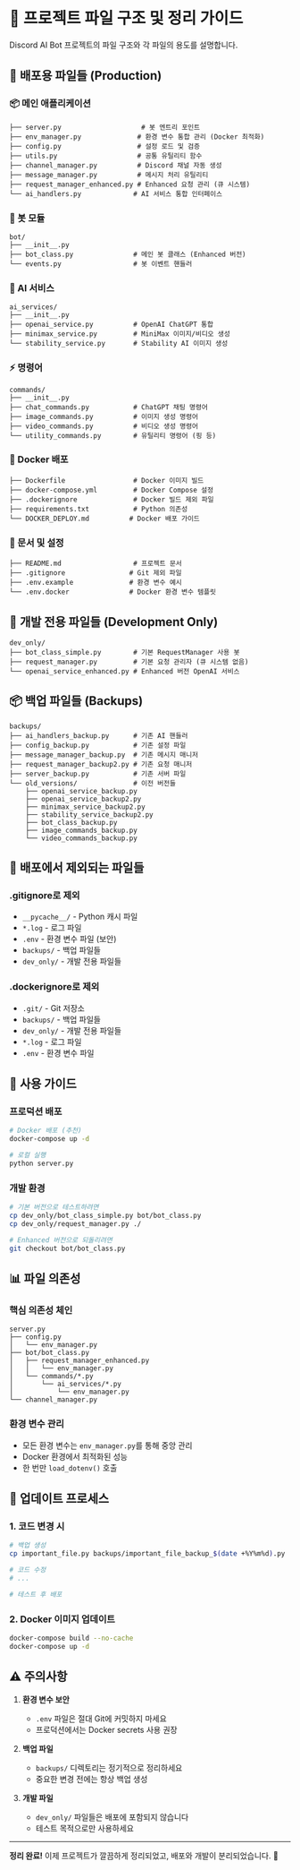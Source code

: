 # 📁 프로젝트 파일 구조 및 정리 가이드

Discord AI Bot 프로젝트의 파일 구조와 각 파일의 용도를 설명합니다.

## 🚀 배포용 파일들 (Production)

### 📦 메인 애플리케이션
```
├── server.py                    # 봇 엔트리 포인트
├── env_manager.py              # 환경 변수 통합 관리 (Docker 최적화)
├── config.py                   # 설정 로드 및 검증
├── utils.py                    # 공통 유틸리티 함수
├── channel_manager.py          # Discord 채널 자동 생성
├── message_manager.py          # 메시지 처리 유틸리티
├── request_manager_enhanced.py # Enhanced 요청 관리 (큐 시스템)
└── ai_handlers.py             # AI 서비스 통합 인터페이스
```

### 🤖 봇 모듈
```
bot/
├── __init__.py
├── bot_class.py               # 메인 봇 클래스 (Enhanced 버전)
└── events.py                  # 봇 이벤트 핸들러
```

### 🧠 AI 서비스
```
ai_services/
├── __init__.py
├── openai_service.py          # OpenAI ChatGPT 통합
├── minimax_service.py         # MiniMax 이미지/비디오 생성
└── stability_service.py       # Stability AI 이미지 생성
```

### ⚡ 명령어
```
commands/
├── __init__.py
├── chat_commands.py           # ChatGPT 채팅 명령어
├── image_commands.py          # 이미지 생성 명령어
├── video_commands.py          # 비디오 생성 명령어
└── utility_commands.py        # 유틸리티 명령어 (핑 등)
```

### 🐳 Docker 배포
```
├── Dockerfile                 # Docker 이미지 빌드
├── docker-compose.yml         # Docker Compose 설정
├── .dockerignore              # Docker 빌드 제외 파일
├── requirements.txt           # Python 의존성
└── DOCKER_DEPLOY.md          # Docker 배포 가이드
```

### 📄 문서 및 설정
```
├── README.md                  # 프로젝트 문서
├── .gitignore                # Git 제외 파일
├── .env.example              # 환경 변수 예시
└── .env.docker               # Docker 환경 변수 템플릿
```

## 🔧 개발 전용 파일들 (Development Only)

```
dev_only/
├── bot_class_simple.py        # 기본 RequestManager 사용 봇
├── request_manager.py         # 기본 요청 관리자 (큐 시스템 없음)
└── openai_service_enhanced.py # Enhanced 버전 OpenAI 서비스
```

## 📦 백업 파일들 (Backups)

```
backups/
├── ai_handlers_backup.py      # 기존 AI 핸들러
├── config_backup.py           # 기존 설정 파일
├── message_manager_backup.py  # 기존 메시지 매니저
├── request_manager_backup2.py # 기존 요청 매니저
├── server_backup.py           # 기존 서버 파일
└── old_versions/              # 이전 버전들
    ├── openai_service_backup.py
    ├── openai_service_backup2.py
    ├── minimax_service_backup2.py
    ├── stability_service_backup2.py
    ├── bot_class_backup.py
    ├── image_commands_backup.py
    └── video_commands_backup.py
```

## 🚫 배포에서 제외되는 파일들

### .gitignore로 제외
- `__pycache__/` - Python 캐시 파일
- `*.log` - 로그 파일
- `.env` - 환경 변수 파일 (보안)
- `backups/` - 백업 파일들
- `dev_only/` - 개발 전용 파일들

### .dockerignore로 제외
- `.git/` - Git 저장소
- `backups/` - 백업 파일들
- `dev_only/` - 개발 전용 파일들
- `*.log` - 로그 파일
- `.env` - 환경 변수 파일

## 🎯 사용 가이드

### 프로덕션 배포
```bash
# Docker 배포 (추천)
docker-compose up -d

# 로컬 실행
python server.py
```

### 개발 환경
```bash
# 기본 버전으로 테스트하려면
cp dev_only/bot_class_simple.py bot/bot_class.py
cp dev_only/request_manager.py ./

# Enhanced 버전으로 되돌리려면
git checkout bot/bot_class.py
```

## 📊 파일 의존성

### 핵심 의존성 체인
```
server.py
├── config.py
│   └── env_manager.py
├── bot/bot_class.py
│   ├── request_manager_enhanced.py
│   │   └── env_manager.py
│   └── commands/*.py
│       └── ai_services/*.py
│           └── env_manager.py
└── channel_manager.py
```

### 환경 변수 관리
- 모든 환경 변수는 `env_manager.py`를 통해 중앙 관리
- Docker 환경에서 최적화된 성능
- 한 번만 `load_dotenv()` 호출

## 🔄 업데이트 프로세스

### 1. 코드 변경 시
```bash
# 백업 생성
cp important_file.py backups/important_file_backup_$(date +%Y%m%d).py

# 코드 수정
# ...

# 테스트 후 배포
```

### 2. Docker 이미지 업데이트
```bash
docker-compose build --no-cache
docker-compose up -d
```

## ⚠️ 주의사항

1. **환경 변수 보안**
   - `.env` 파일은 절대 Git에 커밋하지 마세요
   - 프로덕션에서는 Docker secrets 사용 권장

2. **백업 파일**
   - `backups/` 디렉토리는 정기적으로 정리하세요
   - 중요한 변경 전에는 항상 백업 생성

3. **개발 파일**
   - `dev_only/` 파일들은 배포에 포함되지 않습니다
   - 테스트 목적으로만 사용하세요

---

**정리 완료!** 이제 프로젝트가 깔끔하게 정리되었고, 배포와 개발이 분리되었습니다. 🎉
